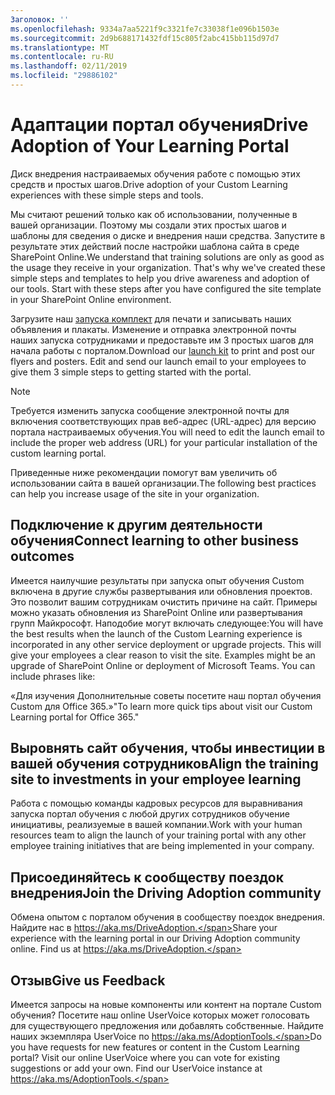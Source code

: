 ```yaml
---
Заголовок: ''
ms.openlocfilehash: 9334a7aa5221f9c3321fe7c33038f1e096b1503e
ms.sourcegitcommit: 2d9b688171432fdf15c805f2abc415bb115d97d7
ms.translationtype: MT
ms.contentlocale: ru-RU
ms.lasthandoff: 02/11/2019
ms.locfileid: "29886102"
---
```

# <a name="drive-adoption-of-your-learning-portal"></a><span data-ttu-id="e927f-102">Адаптации портал обучения</span><span class="sxs-lookup"><span data-stu-id="e927f-102">Drive Adoption of Your Learning Portal</span></span>

<span data-ttu-id="e927f-103">Диск внедрения настраиваемых обучения работе с помощью этих средств и простых шагов.</span><span class="sxs-lookup"><span data-stu-id="e927f-103">Drive adoption of your Custom Learning experiences with these simple steps and tools.</span></span> 

<span data-ttu-id="e927f-p101">Мы считают решений только как об использовании, полученные в вашей организации.  Поэтому мы создали этих простых шагов и шаблоны для сведения о диске и внедрения наши средства. Запустите в результате этих действий после настройки шаблона сайта в среде SharePoint Online.</span><span class="sxs-lookup"><span data-stu-id="e927f-p101">We understand that training solutions are only as good as the usage they receive in your organization.  That's why we've created these simple steps and templates to help you drive awareness and adoption of our tools. Start with these steps after you have configured the site template in your SharePoint Online environment.</span></span>

<span data-ttu-id="e927f-p102">Загрузите наш [запуска комплект](/embeds/custom_learning_launch_kit.zip) для печати и записывать наших объявления и плакаты.  Изменение и отправка электронной почты наших запуска сотрудниками и предоставьте им 3 простых шагов для начала работы с порталом.</span><span class="sxs-lookup"><span data-stu-id="e927f-p102">Download our [launch kit](/embeds/custom_learning_launch_kit.zip) to print and post our flyers and posters.  Edit and send our launch email to your employees to give them 3 simple steps to getting started with the portal.</span></span>  

> [!NOTE]
> <span data-ttu-id="e927f-109">Требуется изменить запуска сообщение электронной почты для включения соответствующих прав веб-адрес (URL-адрес) для версию портала настраиваемых обучения.</span><span class="sxs-lookup"><span data-stu-id="e927f-109">You will need to edit the launch email to include the proper web address (URL) for your particular installation of the custom learning portal.</span></span>

<span data-ttu-id="e927f-110">Приведенные ниже рекомендации помогут вам увеличить об использовании сайта в вашей организации.</span><span class="sxs-lookup"><span data-stu-id="e927f-110">The following best practices can help you increase usage of the site in your organization.</span></span>  

## <a name="connect-learning-to-other-business-outcomes"></a><span data-ttu-id="e927f-111">Подключение к другим деятельности обучения</span><span class="sxs-lookup"><span data-stu-id="e927f-111">Connect learning to other business outcomes</span></span>

<span data-ttu-id="e927f-p103">Имеется наилучшие результаты при запуска опыт обучения Custom включена в другие службы развертывания или обновления проектов.  Это позволит вашим сотрудникам очистить причине на сайт.  Примеры можно указать обновления из SharePoint Online или развертывания групп Майкрософт.  Наподобие могут включать следующее:</span><span class="sxs-lookup"><span data-stu-id="e927f-p103">You will have the best results when the launch of the Custom Learning experience is incorporated in any other service deployment or upgrade projects.  This will give your employees a clear reason to visit the site.  Examples might be an upgrade of SharePoint Online or deployment of Microsoft Teams.  You can include phrases like:</span></span>

<span data-ttu-id="e927f-116">«Для изучения Дополнительные советы <Insert service name here> посетите наш портал обучения Custom для Office 365.»</span><span class="sxs-lookup"><span data-stu-id="e927f-116">"To learn more quick tips about <Insert service name here> visit our Custom Learning portal for Office 365."</span></span> 

## <a name="align-the-training-site-to-investments-in-your-employee-learning"></a><span data-ttu-id="e927f-117">Выровнять сайт обучения, чтобы инвестиции в вашей обучения сотрудников</span><span class="sxs-lookup"><span data-stu-id="e927f-117">Align the training site to investments in your employee learning</span></span> 

<span data-ttu-id="e927f-118">Работа с помощью команды кадровых ресурсов для выравнивания запуска портал обучения с любой других сотрудников обучение инициативы, реализуемые в вашей компании.</span><span class="sxs-lookup"><span data-stu-id="e927f-118">Work with your human resources team to align the launch of your training portal with any other employee training initiatives that are being implemented in your company.</span></span> 

## <a name="join-the-driving-adoption-community"></a><span data-ttu-id="e927f-119">Присоединяйтесь к сообществу поездок внедрения</span><span class="sxs-lookup"><span data-stu-id="e927f-119">Join the Driving Adoption community</span></span>

<span data-ttu-id="e927f-p104">Обмена опытом с порталом обучения в сообществу поездок внедрения.  Найдите нас в https://aka.ms/DriveAdoption.</span><span class="sxs-lookup"><span data-stu-id="e927f-p104">Share your experience with the learning portal in our Driving Adoption community online.  Find us at https://aka.ms/DriveAdoption.</span></span>

## <a name="give-us-feedback"></a><span data-ttu-id="e927f-122">Отзыв</span><span class="sxs-lookup"><span data-stu-id="e927f-122">Give us Feedback</span></span>

<span data-ttu-id="e927f-p105">Имеется запросы на новые компоненты или контент на портале Custom обучения?  Посетите наш online UserVoice которых может голосовать для существующего предложения или добавлять собственные.  Найдите наших экземпляра UserVoice по https://aka.ms/AdoptionTools.</span><span class="sxs-lookup"><span data-stu-id="e927f-p105">Do you have requests for new features or content in the Custom Learning portal?  Visit our online UserVoice where you can vote for existing suggestions or add your own.  Find our UserVoice instance at https://aka.ms/AdoptionTools.</span></span>

